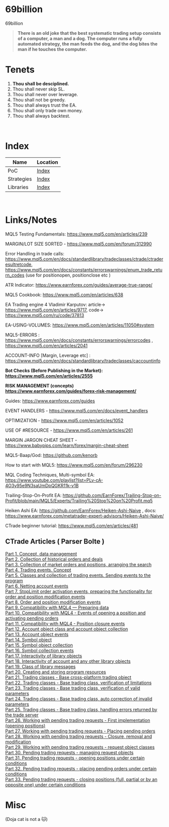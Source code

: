 # 69billion
69billion

> **There is an old joke that the best systematic trading setup consists of a computer, a man and a dog. The computer runs a fully automated strategy, the man feeds the dog, and the dog bites the man if he touches the computer.**

# Tenets
1. **Thou shall be desciplined.**
2. Thou shall never skip SL.
3. Thou shall never over leverage.
4. Thou shall not be greedy.
5. Thou shall always trust the EA. 
6. Thou shall only trade own money.
7. Thou shall always backtest.

<br>

# Index

| Name       	| Location                          	|
|------------	|-----------------------------------	|
| PoC        	| [ Index ]( /PoC/README.md )       	|
| Strategies 	| [Index](/strategies/README.md)    	|
| Libraries  	| [ Index ]( /Libraries/README.md ) 	|


<br>

# Links/Notes

MQL5 Testing Fundamentals: https://www.mql5.com/en/articles/239

MARGIN/LOT SIZE SORTED - https://www.mql5.com/en/forum/312990

Error Handling in trade calls: https://www.mql5.com/en/docs/standardlibrary/tradeclasses/ctrade/ctraderesultretcode, https://www.mql5.com/en/docs/constants/errorswarnings/enum_trade_return_codes (use for positionopen, positionclose etc )

ATR Indicator: https://www.earnforex.com/guides/average-true-range/

MQL5 Cookbook: https://www.mql5.com/en/articles/638

EA Trading engine 4 Vladimir Karputov: article-> https://www.mql5.com/en/articles/9717, code-> https://www.mql5.com/ru/code/37813

EA-USING-VOLUMES: https://www.mql5.com/en/articles/11050#system

MQL5-ERRORS : https://www.mql5.com/en/docs/constants/errorswarnings/errorcodes , https://www.mql5.com/en/articles/2041

ACCOUNT-INFO [Margin, Leverage etc] : https://www.mql5.com/en/docs/standardlibrary/tradeclasses/caccountinfo

**Bot Checks (Before Publishing in the Market): https://www.mql5.com/en/articles/2555**

**RISK MANAGEMENT (concepts) https://www.earnforex.com/guides/forex-risk-management/**

Guides: https://www.earnforex.com/guides

EVENT HANDLERS - https://www.mql5.com/en/docs/event_handlers

OPTIMIZATION - https://www.mql5.com/en/articles/1052

USE OF #RESOURCE - https://www.mql5.com/en/articles/261

MARGIN JARGON CHEAT SHEET - https://www.babypips.com/learn/forex/margin-cheat-sheet

MQL5-Baap/God: https://github.com/kenorb 

How to start with MQL5: https://www.mql5.com/en/forum/296230

MQL Coding Techniques, Multi-symbol EA: https://www.youtube.com/playlist?list=PLv-cA-4O3y95e9N3saUmDpQGKR11k-v1B

Trailing-Stop-On-Profit EA: https://github.com/EarnForex/Trailing-Stop-on-Profit/blob/main/MQL5/Experts/Trailing%20Stop%20on%20Profit.mq5

Heiken Ashi EA: https://github.com/EarnForex/Heiken-Ashi-Naive , docs: https://www.earnforex.com/metatrader-expert-advisors/Heiken-Ashi-Naive/

CTrade beginner tutorial: https://www.mql5.com/en/articles/481


## CTrade Articles ( Parser Bolte )
<html>
<p><a href="https://www.mql5.com/en/articles/5654" target="_blank">Part 1. Concept, data management</a><br> <a href="https://www.mql5.com/en/articles/5669" target="_blank">Part 
    2. Collection of historical orders and deals</a><br> <a href="https://www.mql5.com/en/articles/5687" target="_blank">Part 3. Collection of market orders 
    and positions, arranging the search</a><br> <a href="https://www.mql5.com/en/articles/5724" target="_blank">Part 4. Trading events. Concept</a><br> 
    <a href="https://www.mql5.com/en/articles/6211" target="_blank">Part 5. Classes and collection of trading events. Sending events to the program</a><br> <a href="https://www.mql5.com/en/articles/6383" target="_blank">Part 
    6. Netting account events</a><br> <a href="https://www.mql5.com/en/articles/6482" target="_blank">Part 7. StopLimit order activation events, preparing 
    the functionality for order and position modification events</a><br> <a href="https://www.mql5.com/en/articles/6595" target="_blank">Part 8. Order and 
    position modification events</a><br> <a href="https://www.mql5.com/en/articles/6651" target="_blank">Part 9. Compatibility with MQL4 — Preparing data</a><br> 
    <a href="https://www.mql5.com/en/articles/6767" target="_blank">Part 10. Compatibility with MQL4 - Events of opening a position and activating pending 
    orders</a><br> <a href="https://www.mql5.com/en/articles/6921" target="_blank">Part 11. Compatibility with MQL4 - Position closure events</a><br> 
    <a href="https://www.mql5.com/en/articles/6952" target="_blank">Part 12. Account object class and account object collection</a><br> <a href="https://www.mql5.com/en/articles/6995" target="_blank">Part 
    13. Account object events</a><br> <a href="https://www.mql5.com/en/articles/7014" target="_blank">Part 14. Symbol object</a><br> <a href="https://www.mql5.com/en/articles/7041" target="_blank">Part 
    15. Symbol object collection</a><br> <a href="https://www.mql5.com/en/articles/7071" target="_blank">Part 16. Symbol collection events</a><br> 
    <a href="https://www.mql5.com/en/articles/7124" target="_blank">Part 17. Interactivity of library objects</a><br> <a href="https://www.mql5.com/en/articles/7149" target="_blank">Part 
    18. Interactivity of account and any other library objects</a><br> <a href="https://www.mql5.com/en/articles/7176" target="_blank">Part 19. Class of 
    library messages</a><br> <a href="https://www.mql5.com/en/articles/7195" target="_blank">Part 20. Creating and storing program resources</a><br> 
    <a href="https://www.mql5.com/en/articles/7229" target="_blank">Part 21. Trading classes - Base cross-platform trading object</a><br> <a href="https://www.mql5.com/en/articles/7258" target="_blank">Part 
    22. Trading classes - Base trading class, verification of limitations</a><br> <a href="https://www.mql5.com/en/articles/7286" target="_blank">Part 23. 
    Trading classes - Base trading class, verification of valid parameters</a><br> <a href="https://www.mql5.com/en/articles/7326" target="_blank">Part 24. 
    Trading classes - Base trading class, auto correction of invalid parameters</a><br> <a href="https://www.mql5.com/en/articles/7365" target="_blank">Part 
    25. Trading classes - Base trading class, handling errors returned by the trade server</a><br> <a href="https://www.mql5.com/en/articles/7394" target="_blank">Part 
    26. Working with pending trading requests - First implementation (opening positions)</a><br> <a href="https://www.mql5.com/en/articles/7418" target="_blank">Part 
    27. Working with pending trading requests - Placing pending orders</a><br> <a href="https://www.mql5.com/en/articles/7438" target="_blank">Part 28. 
    Working with pending trading requests - Closure, removal and modification</a><br> <a href="https://www.mql5.com/en/articles/7454" target="_blank">Part 
    29. Working with pending trading requests - request object classes</a><br> <a href="https://www.mql5.com/en/articles/7481" target="_blank">Part 30. 
    Pending trading requests - managing request objects</a><br> <a href="https://www.mql5.com/en/articles/7521" target="_blank">Part 31. Pending trading 
    requests - opening positions under certain conditions</a><br> <a href="https://www.mql5.com/en/articles/7536" target="_blank">Part 32. Pending trading 
    requests - placing pending orders under certain conditions</a><br> <a href="https://www.mql5.com/en/articles/7554" target="_blank">Part 33. Pending 
    trading requests - closing positions (full, partial or by an opposite one) under certain conditions</a><br></p>
</html>



# Misc

(Doja cat is not a 🐱)
